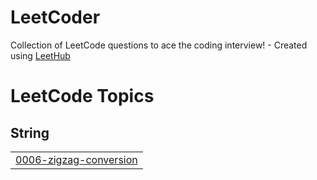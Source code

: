 # LeetCoder
Collection of LeetCode questions to ace the coding interview! - Created using [LeetHub](https://github.com/QasimWani/LeetHub)

<!---LeetCode Topics Start-->
# LeetCode Topics
## String
|  |
| ------- |
| [0006-zigzag-conversion](https://github.com/ambrsumn/Problem_Solving/tree/master/0006-zigzag-conversion) |
<!---LeetCode Topics End-->